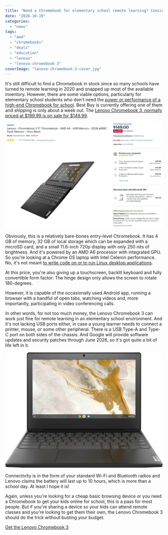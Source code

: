 ```yaml
---
title: "Need a Chromebook for elementary school remote learning? Consider this one on sale for $149.99"
date: "2020-10-19"
categories: 
  - "news"
tags: 
  - "amd"
  - "chromebooks"
  - "deals"
  - "education"
  - "lenovo"
  - "lenovo-chromebook-3"
coverImage: "lenovo-chromebook-3-cover.jpg"
---
```


It's still difficult to find a Chromebook in stock since so many schools have turned to remote learning in 2020 and snapped up most of the available inventory. However, there are some viable options, particularly for elementary school students who don't need the [power or performance of a high-end Chromebook for school](https://www.aboutchromebooks.com/news/can-you-learn-to-code-in-a-college-computer-science-program-with-a-chromebook/). Best Buy is currently offering one of them and shipping is only about a week out. The [Lenovo Chromebook 3, normally priced at $199.99 is on sale for $149.99](https://www.bestbuy.com/site/lenovo-chromebook-3-11-chromebook-amd-a6-4gb-memory-32gb-emmc-flash-memory-onyx-black/6419029.p?skuId=6419029).

[![](images/lenovo-chromebook-3-on-sale-at-Best-Buy-1024x683.jpg)](https://www.bestbuy.com/site/lenovo-chromebook-3-11-chromebook-amd-a6-4gb-memory-32gb-emmc-flash-memory-onyx-black/6419029.p?skuId=6419029)

Obviously, this is a relatively bare-bones entry-level Chromebook. It has 4 GB of memory, 32 GB of local storage which can be expanded with a microSD card, and a small 11.6-inch 720p display with only 250 nits of brightness. And it's powered by an AMD A6 processor with integrated GPU. So you're looking at a Chrome OS laptop with Intel Celeron performance. No, it's not meant [to write code on or to run Linux desktop applications](https://www.aboutchromebooks.com/news/how-my-chromebook-is-getting-me-through-computer-science-college-classes/).

At this price, you're also giving up a touchscreen, backlit keyboard and fully convertible form factor: The hinge design only allows the screen to rotate 180-degrees.

However, it is capable of the occasionally used Android app, running a browser with a handful of open tabs, watching videos and, more importantly, participating in video conferencing calls.

In other words, for not too much money, the Lenovo Chromebook 3 can work just fine for remote learning in an elementary school environment. And it's not lacking USB ports either, in case a young learner needs to connect a printer, mouse, or some other peripheral. There is a USB Type-A and Type-C port on both sides of the chassis. And Google will provide software updates and security patches through June 2026, so it's got quite a bit of life left in it.

![](images/lenovo-chromebook-3-front-1024x746.jpg)

Connectivity is in the form of your standard Wi-Fi and Bluetooth radios and Lenovo claims the battery will last up to 10 hours, which is more than a school day. At least I hope it is!

Again, unless you're looking for a cheap basic browsing device or you need a Chromebook to get your kids online for school, this is a pass for most people. But if you're sharing a device so your kids can attend remote classes and you're looking to get them their own, the Lenovo Chromebook 3 should do the trick without busting your budget.

[Get the Lenovo Chromebook 3](https://www.bestbuy.com/site/lenovo-chromebook-3-11-chromebook-amd-a6-4gb-memory-32gb-emmc-flash-memory-onyx-black/6419029.p?skuId=6419029 "Get the Lenovo Chromebook 3")
